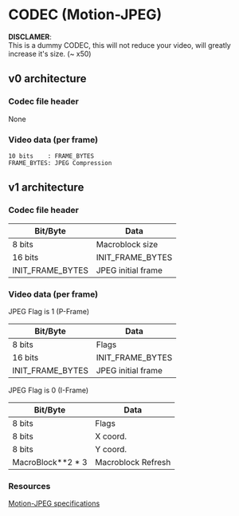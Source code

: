 # CODEC (Motion-JPEG)

**DISCLAMER**: \
This is a dummy CODEC, this will not reduce your video, will greatly increase it's size. (~ x50)

## v0 architecture

### Codec file header

None

### Video data (per frame)

```
10 bits    : FRAME_BYTES
FRAME_BYTES: JPEG Compression
```

## v1 architecture

### Codec file header

| Bit/Byte | Data |
|-------|------|
| 8 bits  | Macroblock size |
| 16 bits | INIT_FRAME_BYTES |
| INIT_FRAME_BYTES | JPEG initial frame |

### Video data (per frame)


JPEG Flag is 1 (P-Frame)

| Bit/Byte | Data |
|-------|------|
| 8 bits  | Flags |
| 16 bits | INIT_FRAME_BYTES |
| INIT_FRAME_BYTES | JPEG initial frame |

JPEG Flag is 0 (I-Frame)

| Bit/Byte | Data |
|-------|------|
| 8 bits  | Flags |
| 8 bits  | X coord. |
| 8 bits  | Y coord. |
| MacroBlock**2 * 3 | Macroblock Refresh |

### Resources

[Motion-JPEG specifications](http://www.cajunbot.com/wiki/images/7/71/USB_Video_Payload_MJPEG_1.1.pdf)
